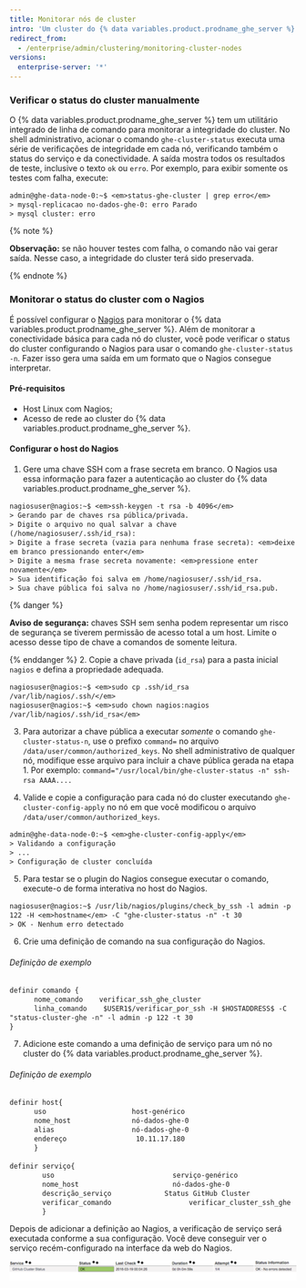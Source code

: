 ```yaml
---
title: Monitorar nós de cluster
intro: 'Um cluster do {% data variables.product.prodname_ghe_server %} é formado por serviços redundantes distribuídos em dois ou mais nós. Em caso de falha de um serviço ou de um nó inteiro, a falha não será aparente de imediato para os usuários do cluster. No entanto, como o desempenho e a redundância são afetados, é importante monitorar a integridade de um cluster do {% data variables.product.prodname_ghe_server %}.'
redirect_from:
  - /enterprise/admin/clustering/monitoring-cluster-nodes
versions:
  enterprise-server: '*'
---
```


### Verificar o status do cluster manualmente

O {% data variables.product.prodname_ghe_server %} tem um utilitário integrado de linha de comando para monitorar a integridade do cluster. No shell administrativo, acionar o comando `ghe-cluster-status` executa uma série de verificações de integridade em cada nó, verificando também o status do serviço e da conectividade. A saída mostra todos os resultados de teste, inclusive o texto `ok` ou `erro`. Por exemplo, para exibir somente os testes com falha, execute:

```shell
admin@ghe-data-node-0:~$ <em>status-ghe-cluster | grep erro</em>
> mysql-replicacao no-dados-ghe-0: erro Parado
> mysql cluster: erro
```
{% note %}

**Observação:** se não houver testes com falha, o comando não vai gerar saída. Nesse caso, a integridade do cluster terá sido preservada.

{% endnote %}

### Monitorar o status do cluster com o Nagios

É possível configurar o [Nagios](https://www.nagios.org/) para monitorar o {% data variables.product.prodname_ghe_server %}. Além de monitorar a conectividade básica para cada nó do cluster, você pode verificar o status do cluster configurando o Nagios para usar o comando `ghe-cluster-status -n`. Fazer isso gera uma saída em um formato que o Nagios consegue interpretar.

#### Pré-requisitos
* Host Linux com Nagios;
* Acesso de rede ao cluster do {% data variables.product.prodname_ghe_server %}.

#### Configurar o host do Nagios
1. Gere uma chave SSH com a frase secreta em branco. O Nagios usa essa informação para fazer a autenticação ao cluster do {% data variables.product.prodname_ghe_server %}.
  ```shell
  nagiosuser@nagios:~$ <em>ssh-keygen -t rsa -b 4096</em>
  > Gerando par de chaves rsa pública/privada.
  > Digite o arquivo no qual salvar a chave (/home/nagiosuser/.ssh/id_rsa):
  > Digite a frase secreta (vazia para nenhuma frase secreta): <em>deixe em branco pressionando enter</em>
  > Digite a mesma frase secreta novamente: <em>pressione enter novamente</em>
  > Sua identificação foi salva em /home/nagiosuser/.ssh/id_rsa.
  > Sua chave pública foi salva no /home/nagiosuser/.ssh/id_rsa.pub.
  ```
  {% danger %}

  **Aviso de segurança:** chaves SSH sem senha podem representar um risco de segurança se tiverem permissão de acesso total a um host. Limite o acesso desse tipo de chave a comandos de somente leitura.

  {% enddanger %}
2. Copie a chave privada (`id_rsa`) para a pasta inicial `nagios` e defina a propriedade adequada.
  ```shell
  nagiosuser@nagios:~$ <em>sudo cp .ssh/id_rsa /var/lib/nagios/.ssh/</em>
  nagiosuser@nagios:~$ <em>sudo chown nagios:nagios /var/lib/nagios/.ssh/id_rsa</em>
  ```

3. Para autorizar a chave pública a executar *somente* o comando `ghe-cluster-status-n`, use o prefixo `command=` no arquivo `/data/user/common/authorized_keys`. No shell administrativo de qualquer nó, modifique esse arquivo para incluir a chave pública gerada na etapa 1. Por exemplo: `command="/usr/local/bin/ghe-cluster-status -n" ssh-rsa AAAA....`

4. Valide e copie a configuração para cada nó do cluster executando `ghe-cluster-config-apply` no nó em que você modificou o arquivo `/data/user/common/authorized_keys`.

  ```shell
  admin@ghe-data-node-0:~$ <em>ghe-cluster-config-apply</em>
  > Validando a configuração
  > ...
  > Configuração de cluster concluída
  ```

5. Para testar se o plugin do Nagios consegue executar o comando, execute-o de forma interativa no host do Nagios.
  ```shell
  nagiosuser@nagios:~$ /usr/lib/nagios/plugins/check_by_ssh -l admin -p 122 -H <em>hostname</em> -C "ghe-cluster-status -n" -t 30
  > OK - Nenhum erro detectado
  ```

6. Crie uma definição de comando na sua configuração do Nagios.

  ###### Definição de exemplo

  ```
  definir comando {
        nome_comando    verificar_ssh_ghe_cluster
        linha_comando    $USER1$/verificar_por_ssh -H $HOSTADDRESS$ -C "status-cluster-ghe -n" -l admin -p 122 -t 30
  }
  ```
7. Adicione este comando a uma definição de serviço para um nó no cluster do {% data variables.product.prodname_ghe_server %}.


  ###### Definição de exemplo

  ```
  definir host{
        uso                     host-genérico
        nome_host               nó-dados-ghe-0
        alias                   nó-dados-ghe-0
        endereço                 10.11.17.180
        }

  definir serviço{
          uso                             serviço-genérico
          nome_host                       nó-dados-ghe-0
          descrição_serviço             Status GitHub Cluster
          verificar_comando                   verificar_cluster_ssh_ghe
          }
  ```

Depois de adicionar a definição ao Nagios, a verificação de serviço será executada conforme a sua configuração. Você deve conseguir ver o serviço recém-configurado na interface da web do Nagios.

![Exemplo Nagios](/assets/images/enterprise/cluster/nagios-example.png)
